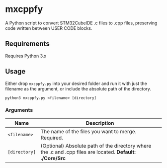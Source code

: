 # mxcppfy
A Python script to convert STM32CubeIDE .c files to .cpp files, preserving code written between USER CODE blocks.

## Requirements
Requires Python 3.x

## Usage
Either drop `mxcppfy.py` into your desired folder and run it with just the filename as the argument, or include the absolute path of the directory.
```
python3 mxcppfy.py <filename> [directory]
```
### Arguments
| Name      | Description |
| ----------- | ----------- |
| `<filename>`      | The name of the files you want to merge. Required. |
| `[directory]`  | (Optional) Absolute path of the directory where the .c and .cpp files are located. **Default: ./Core/Src** |

